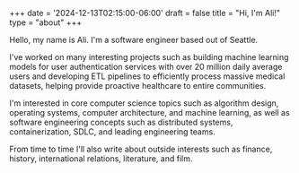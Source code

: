 +++
date = '2024-12-13T02:15:00-06:00'
draft = false
title = "Hi, I'm Ali!"
type = "about"
+++

Hello, my name is Ali. I'm a software engineer based out of Seattle. 

I've worked on many interesting projects such as building machine learning models for user authentication services with over 20 million daily average users and developing ETL pipelines to efficiently process massive medical datasets, helping provide proactive healthcare to entire communities.

I'm interested in core computer science topics such as algorithm design, operating systems, computer architecture, and machine learning, as well as software engineering concepts such as distributed systems, containerization, SDLC, and leading engineering teams.

From time to time I'll also write about outside interests such as finance, history, international relations, literature, and film.

<a href="/Ali_Raza_Resume_10_29_2024.pdf" target="_blank"><span class="icon typcn typcn-document-text"></span></a>
<a href="https://www.github.com/aaraza/"><span class="icon typcn typcn-social-github"></span></a>
<a href="https://www.linkedin.com/in/ali-raza-/"><span class="icon typcn typcn-social-linkedin"></span></a>
<a href="https://stackoverflow.com/users/8122970/ali-raza"><span class="icon typcn bi-stack-overflow"></span></a>
<a href="mailto:aaraza1995@gmail.com"><span class="icon typcn typcn-mail"></span></a>